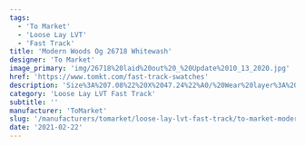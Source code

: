 ```yaml
---
tags:
  - 'To Market'
  - 'Loose Lay LVT'
  - 'Fast Track'
title: 'Modern Woods Og 26718 Whitewash'
designer: 'To Market'
image_primary: 'img/26718%20laid%20out%20_%20Update%2010_13_2020.jpg'
href: 'https://www.tomkt.com/fast-track-swatches'
description: 'Size%3A%207.08%22%20X%2047.24%22%A0/%20Wear%20layer%3A%20.5mm%20%2820mil%29%20/%20Edge%3A%20Bevel%A0/%20Thickness%3A%205.0mm%20/%20Sq.ft/Ctn%3A%2023.25%A0/%20Installation%3A%20Glue%20Down'
category: 'Loose Lay LVT Fast Track'
subtitle: ''
manufacturer: 'ToMarket'
slug: '/manufacturers/tomarket/loose-lay-lvt-fast-track/to-market-modern-woods-og-26718-whitewash'
date: '2021-02-22'
---
```

